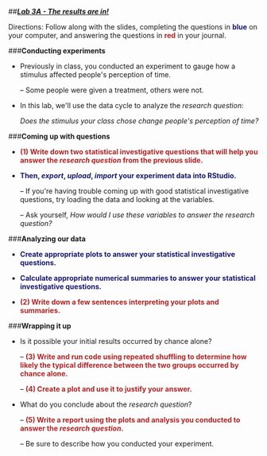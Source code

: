 ##***<u>Lab 3A - The results are in!</u>***

Directions: Follow along with the slides, completing the questions in <span style="color:midnightblue;">**blue**</span> on your computer, and answering the questions in <span style="color:firebrick;">**red**</span> in your journal.

###**Conducting experiments**
* Previously in class, you conducted an experiment to gauge how a stimulus affected people's
perception of time.

    – Some people were given a treatment, others were not.

* In this lab, we'll use the data cycle to analyze the *research question*:

    *Does the stimulus your class chose change people's perception of time?*

###**Coming up with questions**
* <span style="color:firebrick;">**(1) Write down two statistical investigative questions that will help you answer the *research question*
from the previous slide.**</span>

* <span style="color:midnightblue;">**Then, *export*, *upload*, *import* your experiment data into RStudio.**</span>

    – If you're having trouble coming up with good statistical investigative questions, try loading the
    data and looking at the variables.

    – Ask yourself, *How would I use these variables to answer the research question?*

###**Analyzing our data**
* <span style="color:midnightblue;">**Create appropriate plots to answer your statistical investigative questions.**</span>

* <span style="color:midnightblue;">**Calculate appropriate numerical summaries to answer your statistical investigative questions.**</span>

* <span style="color:firebrick;">**(2) Write down a few sentences interpreting your plots and summaries.**</span>

###**Wrapping it up**
* Is it possible your initial results occurred by chance alone?

    – <span style="color:firebrick;">**(3) Write and run code using repeated shuffling to determine how likely the typical difference between
    the two groups occurred by chance alone.**</span>

    – <span style="color:firebrick;">**(4) Create a plot and use it to justify your answer.**</span>

* What do you conclude about the *research question*?

    – <span style="color:firebrick;">**(5) Write a report using the plots and analysis you conducted to answer the
    *research question*.**</span>

    – Be sure to describe how you conducted your experiment.